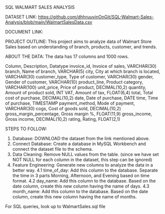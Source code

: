 SQL WALMART SALES ANALYSIS

DATASET LINK: https://github.com/dhhruuvinOnGit/SQL-Walmart-Sales-Analysis/blob/main/WalmartSalesData.csv

DOCUMENT LINK: 

PROJECT OUTLINE:
This project aims to analyze data of Walmart Store Sales based on understanding of branch, products, customer, and trends.

ABOUT THE DATA:
The data has 17 columns and 1000 rows.

Column, Description, Datatype
invoice_id, Invoice of sales, VARCHAR(30)
branch, Name of branch, VARCHAR(5)
city, City at which branch is located, VARCHAR(30)
customer_type, Type of customer, VARCHAR(30)
gender, Gender of customer, VARCHAR(10)
product_line, Product category, VARCHAR(100)
unit_price, Price of product, DECIMAL(10,2)
quantity, Amount of product sold, INT
VAT, Amount of tax, FLOAT(6,4)
total, Total cost of purchase, DECIMAL(10,2)
date, Date of purchase, DATE
time, Time of purchase, TIMESTAMP
payment_method, Mode of payment, VARCHAR(30)
cogs, Cost of goods sold, DECIMAL(10,2)
gross_margin_percentage, Gross margin %, FLOAT(11,9)
gross_income, Gross income, DECIMAL(10,2)
rating, Rating, FLOAT(2,1)

STEPS TO FOLLOW:
1. Database: DOWNLOAD the dataset from the link mentioned above.
2. Connect Database: Create a database in MySQL Workbench and connect the dataset file to the schema.
3. Data Cleaning: Remove NULL values from the table. (since we have set NOT NULL for each column in the dataset, this step can be ignored)
4. Feature Engineering: Generate new columns to analyze the data in a better way.
  4.1 time_of_day: Add this column to the database. Separate the time in 3 parts Morning, Afternoon, and Evening based on time format.
  4.2 day_name: Add this column to the database. Based on the date column, create this new column having the name of days.
  4.3 month_name: Add this column to the database. Based on the date column, create this new column having the name of months.

For SQL queries, look up to WalmartSales.sql file
